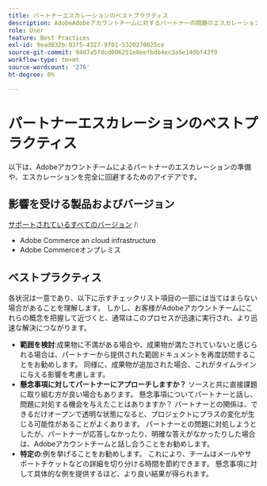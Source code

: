 ```yaml
---
title: パートナーエスカレーションのベストプラクティス
description: AdobeAdobeアカウントチームに対するパートナーの問題のエスカレーションの準備方法、またはエスカレーションを回避する方法について説明します。
role: User
feature: Best Practices
exl-id: 9ead032b-93f5-4327-9f01-5320270025ce
source-git-commit: 94d7a57dcd006251e8eefbdb4ec3a5e140bf43f9
workflow-type: tm+mt
source-wordcount: '276'
ht-degree: 0%

---
```


# パートナーエスカレーションのベストプラクティス

以下は、Adobeアカウントチームによるパートナーのエスカレーションの準備や、エスカレーションを完全に回避するためのアイデアです。

## 影響を受ける製品およびバージョン

[サポートされているすべてのバージョン](../../../release/versions.md) /:

* Adobe Commerce an cloud infrastructure
* Adobe Commerceオンプレミス

## ベストプラクティス

各状況は一意であり、以下に示すチェックリスト項目の一部には当てはまらない場合があることを理解します。 しかし、お客様がAdobeアカウントチームにこれらの概念を把握して近づくと、通常はこのプロセスが迅速に実行され、より迅速な解決につながります。

* **範囲を検討**:成果物に不満がある場合や、成果物が満たされていないと感じられる場合は、パートナーから提供された範囲ドキュメントを再度訪問することをお勧めします。 同様に、成果物が追加された場合、これがタイムラインに与える影響を考慮します。
* **懸念事項に対してパートナーにアプローチしますか？** ソースと共に直接課題に取り組む方が良い場合もあります。 懸念事項についてパートナーと話し、問題に対処する機会を与えたことはありますか？ パートナーとの関係は、できるだけオープンで透明な状態になると、プロジェクトにプラスの変化が生じる可能性があることがよくあります。 パートナーとの問題に対処しようとしたが、パートナーが応答しなかったり、明確な答えがなかったりした場合は、Adobeアカウントチームと話し合うことをお勧めします。
* **特定の**:例を挙げることをお勧めします。 これにより、チームはメールやサポートチケットなどの詳細を切り分ける時間を節約できます。 懸念事項に対して具体的な例を提供するほど、より良い結果が得られます。
